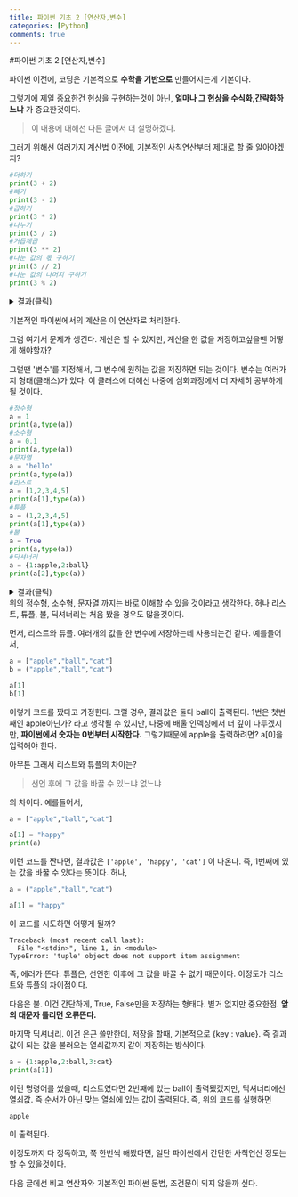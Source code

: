 ```yaml
---
title: 파이썬 기초 2 [연산자,변수]
categories: [Python]
comments: true
---
```

#파이썬 기초 2 [연산자,변수]

파이썬 이전에, 코딩은 기본적으로
**수학을 기반으로** 만들어지는게 기본이다.

그렇기에 제일 중요한건 현상을 구현하는것이 아닌, 
**얼마나 그 현상을 수식화,간략화하느냐** 가 중요한것이다.

> 이 내용에 대해선 다른 글에서 더 설명하겠다.

그러기 위해선 여러가지 계산법 이전에, 기본적인 사칙연산부터 제대로 할 줄 알아야겠지?

```python
#더하기
print(3 + 2)
#빼기
print(3 - 2)
#곱하기
print(3 * 2)
#나누기
print(3 / 2)
#거듭제곱
print(3 ** 2)
#나눈 값의 몫 구하기
print(3 // 2)
#나눈 값의 나머지 구하기
print(3 % 2)
```

<details>
<summary>결과(클릭)</summary>

```python
#더하기
5
#빼기
1
#곱하기
6
#나누기
1.5
#거듭제곱
9
#나눈 값의 몫 구하기
1
#나눈 값의 나머지 구하기
1
```
</details> 

기본적인 파이썬에서의 계산은 이 연산자로 처리한다.

그럼 여기서 문제가 생긴다. 계산은 할 수 있지만, 계산을 한 값을 저장하고싶을땐 어떻게 해야할까?

그럴땐 '변수'를 지정해서, 그 변수에 원하는 값을 저장하면 되는 것이다.
변수는 여러가지 형태(클래스)가 있다. 이 클래스에 대해선 나중에 심화과정에서 더 자세히 공부하게 될 것이다.

```python
#정수형
a = 1
print(a,type(a))
#소수형
a = 0.1
print(a,type(a))
#문자열
a = "hello"
print(a,type(a))
#리스트
a = [1,2,3,4,5]
print(a[1],type(a))
#튜플
a = (1,2,3,4,5)
print(a[1],type(a))
#불
a = True
print(a,type(a))
#딕셔너리
a = {1:apple,2:ball}
print(a[2],type(a))
```

<details>
<summary>결과(클릭)</summary>


```python
#정수형
1<class `int`>
#소수형
0.1<class `float`>
#문자열
hello<class `str`>
#리스트
2<class `list`>
#튜플
2<class `tuple`>
#불
True<class`bool`
#딕셔너리
ball<class `dict`>
```
</details> 
위의 정수형, 소수형, 문자열 까지는 바로 이해할 수 있을 것이라고 생각한다.
허나 리스트, 튜플, 불, 딕셔너리는 처음 봤을 경우도 많을것이다.

먼저, 리스트와 튜플. 여러개의 값을 한 변수에 저장하는데 사용되는건 같다. 예를들어서,
```python
a = ["apple","ball","cat"]
b = ("apple","ball","cat")

a[1]
b[1]
```
이렇게 코드를 짰다고 가정한다.
그럴 경우, 결과값은 둘다 ball이 출력된다.
1번은 첫번째인 apple아닌가? 라고 생각될 수 있지만,
나중에 배울 인덱싱에서 더 깊이 다루겠지만, 
**파이썬에서 숫자는 0번부터 시작한다.**
그렇기때문에 apple을 출력하려면?
a[0]을 입력해야 한다.

아무튼 그래서 리스트와 튜플의 차이는?

> 선언 후에 그 값을 바꿀 수 있느냐 없느냐

의 차이다.
예를들어서,

```python
a = ["apple","ball","cat"]

a[1] = "happy"
print(a)
```
이런 코드를 짠다면, 결과값은
`['apple', 'happy', 'cat']`
이 나온다.
즉, 1번째에 있는 값을 바꿀 수 있다는 뜻이다. 허나,

```python
a = ("apple","ball","cat")

a[1] = "happy"
```
이 코드를 시도하면 어떻게 될까?
```
Traceback (most recent call last):
  File "<stdin>", line 1, in <module>
TypeError: 'tuple' object does not support item assignment
```
즉, 에러가 뜬다.
튜플은, 선언한 이후에 그 값을 바꿀 수 없기 때문이다.
이정도가 리스트와 튜플의 차이점이다.

다음은 불.
이건 간단하게, True, False만을 저장하는 형태다.
별거 없지만 중요한점.
**앞의 대문자 틀리면 오류뜬다.**

마지막 딕셔너리. 이건 은근 쓸만한데,
저장을 할때, 기본적으로 {key : value}. 즉
결과값이 되는 값을 불러오는 열쇠값까지 같이 저장하는 방식이다.
```python
a = {1:apple,2:ball,3:cat}
print(a[1])
```
이런 명령어를 썼을때, 리스트였다면 2번째에 있는 ball이 출력됐겠지만, 
딕셔너리에선 열쇠값. 즉 순서가 아닌 맞는 열쇠에 있는 값이 출력된다.
즉, 위의 코드를 실행하면
```
apple
```
이 출력된다.

이정도까지 다 정독하고, 쭉 한번씩 해봤다면, 일단 파이썬에서 간단한 사칙연산 정도는 할 수 있을것이다.

다음 글에선 비교 연산자와 기본적인 파이썬 문법, 조건문이 되지 않을까 싶다.
